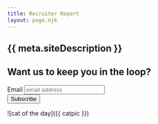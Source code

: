 ```yaml
---
title: Recruiter Report
layout: page.njk
---
```


## {{ meta.siteDescription }}

<!-- Begin Mailchimp Signup Form -->

<div id="mc_embed_signup">
<h2>Want us to keep you in the loop?</h2>
<form action="https://report.us20.list-manage.com/subscribe/post?u=455d34947bfdd62f54496d27f&amp;id=105eaf57e4" method="post" id="mc-embedded-subscribe-form" name="mc-embedded-subscribe-form" class="validate" target="_blank" novalidate>
    <div id="mc_embed_signup_scroll">
	<label for="mce-EMAIL">Email</label>
	<input type="email" value="" name="EMAIL" class="email" id="mce-EMAIL" placeholder="email address" required>
    <!-- real people should not fill this in and expect good things - do not remove this or risk form bot signups-->
    <div style="position: absolute; left: -5000px;" aria-hidden="true"><input type="text" name="b_455d34947bfdd62f54496d27f_105eaf57e4" tabindex="-1" value=""/></div>
        <div class="optionalParent">
            <div class="clear foot">
                <input type="submit" value="Subscribe" name="subscribe" id="mc-embedded-subscribe" class="button" />
                <!--<p class="brandingLogo"><a href="http://eepurl.com/hS8x21" title="Mailchimp - email marketing made easy and fun"><img src="https://eep.io/mc-cdn-images/template_images/branding_logo_text_dark_dtp.svg"></a></p>-->
            </div>
        </div>
    </div>
</form>
</div>

<!--End mc_embed_signup-->

<!-- Provided within _data/catpic.js -->

![cat of the day]({{ catpic }})

